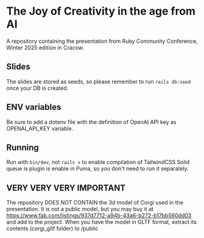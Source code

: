 # The Joy of Creativity in the age from AI

A repository containing the presentation from Ruby Community Conference, Winter 2025 edition in Cracow.

## Slides

The slides are stored as seeds, so please remember to run `rails db:seed` once your DB is created.

## ENV variables

Be sure to add a dotenv file with the definition of OpenAI API key as OPENAI_API_KEY variable.

## Running

Run with `bin/dev`, not `rails s` to enable compilation of TailwindCSS
Solid queue is plugin is enable in Puma, so you don't need to run it separately.

## VERY VERY VERY IMPORTANT

The repository DOES NOT CONTAIN the 3d model of Corgi used in the presentation.
It is not a public model, but you may buy it at https://www.fab.com/listings/937d7712-a94b-43a6-b272-b17bb560dd03 and add to the project.
When you have the model in GLTF format, extract its contents (corgi_gltf folder) to /public
